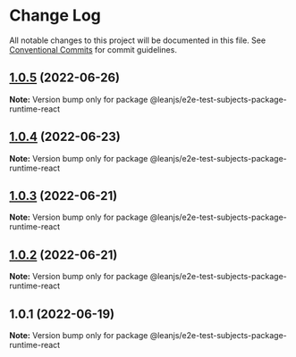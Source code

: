 # Change Log

All notable changes to this project will be documented in this file.
See [Conventional Commits](https://conventionalcommits.org) for commit guidelines.

## [1.0.5](https://github.com/leanjs/leanjs/compare/@leanjs/e2e-test-subjects-package-runtime-react@1.0.4...@leanjs/e2e-test-subjects-package-runtime-react@1.0.5) (2022-06-26)

**Note:** Version bump only for package @leanjs/e2e-test-subjects-package-runtime-react





## [1.0.4](https://github.com/leanjs/leanjs/compare/@leanjs/e2e-test-subjects-package-runtime-react@1.0.3...@leanjs/e2e-test-subjects-package-runtime-react@1.0.4) (2022-06-23)

**Note:** Version bump only for package @leanjs/e2e-test-subjects-package-runtime-react





## [1.0.3](https://github.com/leanjs/leanjs/compare/@leanjs/e2e-test-subjects-package-runtime-react@1.0.2...@leanjs/e2e-test-subjects-package-runtime-react@1.0.3) (2022-06-21)

**Note:** Version bump only for package @leanjs/e2e-test-subjects-package-runtime-react





## [1.0.2](https://github.com/leanjs/leanjs/compare/@leanjs/e2e-test-subjects-package-runtime-react@1.0.1...@leanjs/e2e-test-subjects-package-runtime-react@1.0.2) (2022-06-21)

**Note:** Version bump only for package @leanjs/e2e-test-subjects-package-runtime-react





## 1.0.1 (2022-06-19)

**Note:** Version bump only for package @leanjs/e2e-test-subjects-package-runtime-react
